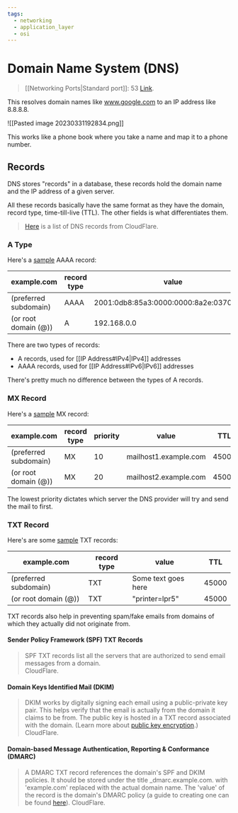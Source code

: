 ```yaml
---
tags:
  - networking
  - application_layer
  - osi
---
```

# Domain Name System (DNS)

>[[Networking Ports|Standard port]]: 53
>[Link](https://en.wikipedia.org/wiki/Domain_Name_System).

This resolves domain names like www.google.com to an IP address like 8.8.8.8.

![[Pasted image 20230331192834.png]]

This works like a phone book where you take a name and map it to a phone number.

## Records

DNS stores "records" in a database, these records hold the domain name and the IP address of a given server.

All these records basically have the same format as they have the domain, record type, time-till-live (TTL). The other fields is what differentiates them.

>[Here](https://www.cloudflare.com/learning/dns/dns-records/) is a list of DNS records from CloudFlare.

### A Type

Here's a [sample](https://www.cloudflare.com/learning/dns/dns-records/dns-aaaa-record/) AAAA record:

|example.com|record type|value|TTL|
|-|-|-|-|
|(preferred subdomain)|AAAA|2001:0db8:85a3:0000:0000:8a2e:0370:7334|14400|
|(or root domain (@))|A|192.168.0.0|14400|

There are two types of records:

- A records, used for [[IP Address#IPv4|IPv4]] addresses
- AAAA records, used for [[IP Address#IPv6|IPv6]] addresses

There's pretty much no difference between the types of A records.

### MX Record

Here's a [sample](https://www.cloudflare.com/learning/dns/dns-records/dns-mx-record/) MX record:

|example.com|record type|priority|value|TTL|
|-|-|-|-|-|
|(preferred subdomain)|MX|10|mailhost1.example.com|45000|
|(or root domain (@))|MX|20|mailhost2.example.com|45000|

The lowest priority dictates which server the DNS provider will try and send the mail to first.

### TXT Record

Here's are some [sample](https://www.cloudflare.com/learning/dns/dns-records/dns-txt-record/) TXT records:

|example.com|record type|value|TTL|
|-|-|-|-|
|(preferred subdomain)|TXT|Some text goes here|45000|
|(or root domain (@))|TXT|"printer=lpr5"|45000|

TXT records also help in preventing spam/fake emails from domains of which they actually did not originate from.

#### Sender Policy Framework (SPF) TXT Records

>SPF TXT records list all the servers that are authorized to send email messages from a domain.  
>CloudFlare.

#### Domain Keys Identified Mail (DKIM)

>DKIM works by digitally signing each email using a public-private key pair. This helps verify that the email is actually from the domain it claims to be from. The public key is hosted in a TXT record associated with the domain. (Learn more about [public key encryption](https://www.cloudflare.com/learning/ssl/how-does-public-key-encryption-work/).)  
>CloudFlare.

#### Domain-based Message Authentication, Reporting & Conformance (DMARC)

>A DMARC TXT record references the domain's SPF and DKIM policies. It should be stored under the title \_dmarc.example.com. with 'example.com' replaced with the actual domain name. The 'value' of the record is the domain's DMARC policy (a guide to creating one can be found [here](https://dmarcguide.globalcyberalliance.org/#/dmarc/)).
>CloudFlare.
